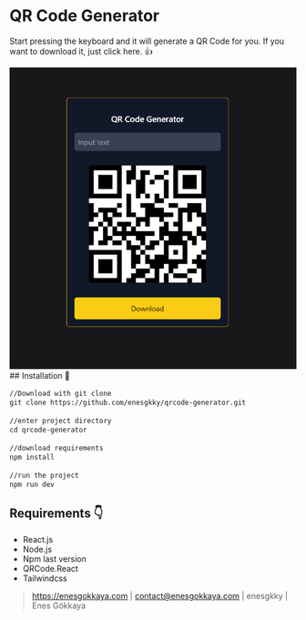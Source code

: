 # QR Code Generator

Start pressing the keyboard and it will generate a QR Code for you. If you want to download it, just click here. 👍

<img src="qrcode.png" alt="qrcode"/>
## Installation 💖


```
//Download with git clone
git clone https://github.com/enesgkky/qrcode-generator.git

//enter project directory
cd qrcode-generator

//download requirements
npm install

//run the project
npm run dev
```

## Requirements 👇

- React.js
- Node.js
- Npm last version
- QRCode.React
- Tailwindcss



>https://enesgokkaya.com | contact@enesgokkaya.com | enesgkky | Enes Gökkaya
